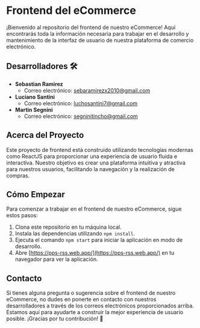 # Frontend del eCommerce

¡Bienvenido al repositorio del frontend de nuestro eCommerce! Aquí encontrarás toda la información necesaria para trabajar en el desarrollo y mantenimiento de la interfaz de usuario de nuestra plataforma de comercio electrónico.

## Desarrolladores 🛠️

- **Sebastian Ramirez**
  - Correo electrónico: sebaramirezx2010@gmail.com
- **Luciano Santini**
  - Correo electrónico: luchosantini7@gmail.com
- **Martin Segnini**
  - Correo electrónico: segninitincho@gmail.com

## Acerca del Proyecto

Este proyecto de frontend está construido utilizando tecnologías modernas como ReactJS para proporcionar una experiencia de usuario fluida e interactiva. Nuestro objetivo es crear una plataforma intuitiva y atractiva para nuestros usuarios, facilitando la navegación y la realización de compras.

## Cómo Empezar

Para comenzar a trabajar en el frontend de nuestro eCommerce, sigue estos pasos:

1. Clona este repositorio en tu máquina local.
2. Instala las dependencias utilizando `npm install`.
3. Ejecuta el comando `npm start` para iniciar la aplicación en modo de desarrollo.
4. Abre [https://pps-rss.web.app/](https://pps-rss.web.app/) en tu navegador para ver la aplicación.

## Contacto

Si tienes alguna pregunta o sugerencia sobre el frontend de nuestro eCommerce, no dudes en ponerte en contacto con nuestros desarrolladores a través de los correos electrónicos proporcionados arriba. Estamos aquí para ayudarte a construir la mejor experiencia de usuario posible. ¡Gracias por tu contribución! 🚀
